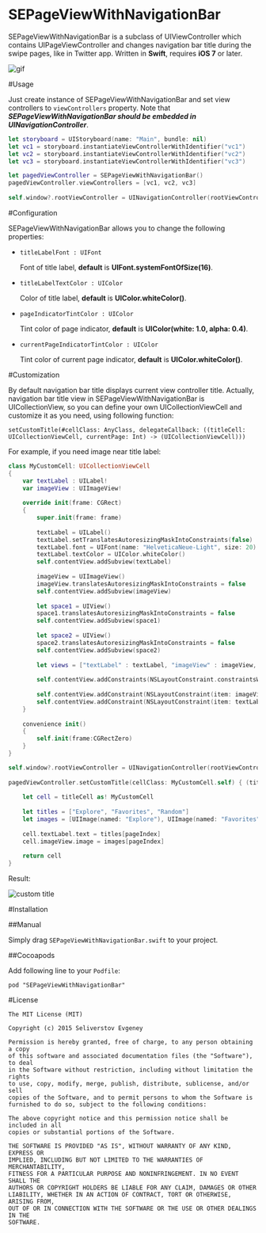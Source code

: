 SEPageViewWithNavigationBar
===========================

SEPageViewWithNavigationBar is a subclass of UIViewController which contains UIPageViewController and changes navigation bar title during the swipe pages, like in Twitter app. Written in **Swift**, requires **iOS 7** or later.

![gif](https://github.com/ifau/SEPageViewWithNavigationBar/blob/master/Readme/1.gif?raw=true)

#Usage

Just create instance of SEPageViewWithNavigationBar and set view controllers to `viewControllers` property. Note that ***SEPageViewWithNavigationBar should be embedded in UINavigationController***.

```swift
let storyboard = UIStoryboard(name: "Main", bundle: nil)
let vc1 = storyboard.instantiateViewControllerWithIdentifier("vc1")
let vc2 = storyboard.instantiateViewControllerWithIdentifier("vc2")
let vc3 = storyboard.instantiateViewControllerWithIdentifier("vc3")

let pagedViewController = SEPageViewWithNavigationBar()
pagedViewController.viewControllers = [vc1, vc2, vc3]
    
self.window?.rootViewController = UINavigationController(rootViewController: pagedViewController)
```

#Configuration

SEPageViewWithNavigationBar allows you to change the following properties:

* `titleLabelFont : UIFont`
	
	Font of title label, __default__ is __UIFont.systemFontOfSize(16)__.
	
* `titleLabelTextColor : UIColor`
	
	Color of title label, __default__ is __UIColor.whiteColor()__.

* `pageIndicatorTintColor : UIColor`
	
	Tint color of page indicator, __default__ is __UIColor(white: 1.0, alpha: 0.4)__.
	
* `currentPageIndicatorTintColor : UIColor`
	
	Tint color of current page indicator, __default__ is __UIColor.whiteColor()__.

#Customization

By default navigation bar title displays current view controller title. Actually, navigation bar title view in SEPageViewWithNavigationBar is UICollectionView, so you can define your own UICollectionViewCell and customize it as you need, using following function:

`setCustomTitle(#cellClass: AnyClass, delegateCallback: ((titleCell: UICollectionViewCell, currentPage: Int) -> (UICollectionViewCell)))`

For example, if you need image near title label:

```swift
class MyCustomCell: UICollectionViewCell
{
    var textLabel : UILabel!
    var imageView : UIImageView!
    
    override init(frame: CGRect)
    {
        super.init(frame: frame)
        
        textLabel = UILabel()
        textLabel.setTranslatesAutoresizingMaskIntoConstraints(false)
        textLabel.font = UIFont(name: "HelveticaNeue-Light", size: 20)
        textLabel.textColor = UIColor.whiteColor()
        self.contentView.addSubview(textLabel)
        
        imageView = UIImageView()
        imageView.translatesAutoresizingMaskIntoConstraints = false
        self.contentView.addSubview(imageView)
        
        let space1 = UIView()
        space1.translatesAutoresizingMaskIntoConstraints = false
        self.contentView.addSubview(space1)
        
        let space2 = UIView()
        space2.translatesAutoresizingMaskIntoConstraints = false
        self.contentView.addSubview(space2)
        
        let views = ["textLabel" : textLabel, "imageView" : imageView, "space1" : space1, "space2" : space2]
        
        self.contentView.addConstraints(NSLayoutConstraint.constraintsWithVisualFormat("H:|[space1(>=0)][imageView]-4-[textLabel][space2(==space1)]|", options: .DirectionLeftToRight, metrics: nil, views: views))
     
        self.contentView.addConstraint(NSLayoutConstraint(item: imageView, attribute: .CenterY, relatedBy: .Equal, toItem: self.contentView, attribute: .CenterY, multiplier: 1, constant: 0))
        self.contentView.addConstraint(NSLayoutConstraint(item: textLabel, attribute: .CenterY, relatedBy: .Equal, toItem: self.contentView, attribute: .CenterY, multiplier: 1, constant: 0))
    }
    
    convenience init()
    {
        self.init(frame:CGRectZero)
    }
}
```


```swift
self.window?.rootViewController = UINavigationController(rootViewController: pagedViewController)
        
pagedViewController.setCustomTitle(cellClass: MyCustomCell.self) { (titleCell: UICollectionViewCell, pageIndex: Int) -> (UICollectionViewCell) in
                
    let cell = titleCell as! MyCustomCell
            
    let titles = ["Explore", "Favorites", "Random"]
    let images = [UIImage(named: "Explore"), UIImage(named: "Favorites"), UIImage(named: "Random")]
            
    cell.textLabel.text = titles[pageIndex]
    cell.imageView.image = images[pageIndex]
            
    return cell
}
```

Result:

![custom title](https://github.com/ifau/SEPageViewWithNavigationBar/blob/master/Readme/2.png?raw=true)

#Installation

##Manual

Simply drag `SEPageViewWithNavigationBar.swift` to your project.

##Cocoapods

Add following line to your `Podfile`:

	pod "SEPageViewWithNavigationBar"

#License

	The MIT License (MIT)

	Copyright (c) 2015 Seliverstov Evgeney

	Permission is hereby granted, free of charge, to any person obtaining a copy
	of this software and associated documentation files (the "Software"), to deal
	in the Software without restriction, including without limitation the rights
	to use, copy, modify, merge, publish, distribute, sublicense, and/or sell
	copies of the Software, and to permit persons to whom the Software is
	furnished to do so, subject to the following conditions:

	The above copyright notice and this permission notice shall be included in all
	copies or substantial portions of the Software.

	THE SOFTWARE IS PROVIDED "AS IS", WITHOUT WARRANTY OF ANY KIND, EXPRESS OR
	IMPLIED, INCLUDING BUT NOT LIMITED TO THE WARRANTIES OF MERCHANTABILITY,
	FITNESS FOR A PARTICULAR PURPOSE AND NONINFRINGEMENT. IN NO EVENT SHALL THE
	AUTHORS OR COPYRIGHT HOLDERS BE LIABLE FOR ANY CLAIM, DAMAGES OR OTHER
	LIABILITY, WHETHER IN AN ACTION OF CONTRACT, TORT OR OTHERWISE, ARISING FROM,
	OUT OF OR IN CONNECTION WITH THE SOFTWARE OR THE USE OR OTHER DEALINGS IN THE
	SOFTWARE.